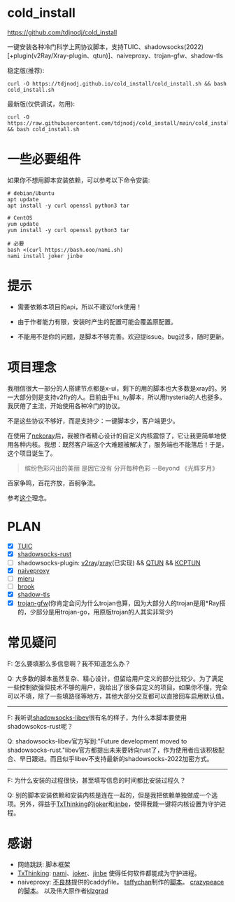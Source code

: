 # cold_install

https://github.com/tdjnodj/cold_install

一键安装各种冷门科学上网协议脚本，支持TUIC、shadowsocks(2022)[+plugin(v2Ray/Xray-plugin、qtun)]、naiveproxy、trojan-gfw、shadow-tls

稳定版(推荐):

```shell
curl -O https://tdjnodj.github.io/cold_install/cold_install.sh && bash cold_install.sh
```

最新版(仅供调试，勿用):

 ```shell
 curl -O https://raw.githubusercontent.com/tdjnodj/cold_install/main/cold_install.sh && bash cold_install.sh
 ```

# 一些必要组件

如果你不想用脚本安装依赖，可以参考以下命令安装:

```
# debian/Ubuntu 
apt update
apt install -y curl openssl python3 tar

# CentOS
yum update
yum install -y curl openssl python3 tar

# 必要
bash <(curl https://bash.ooo/nami.sh)
nami install joker jinbe
```

# 提示

- 需要依赖本项目的api，所以不建议fork使用！

- 由于作者能力有限，安装时产生的配置可能会覆盖原配置。

- 不能用不是你的问题，是脚本不够完善。欢迎提issue。bug过多，随时更新。

# 项目理念

我相信很大一部分的人搭建节点都是x-ui，剩下的用的脚本也大多数是xray的。另一大部分则是支持v2fly的人。目前由于`hi_hy`脚本，所以用hysteria的人也挺多。我厌倦了主流，开始使用各种冷门的协议。

不是这些协议不够好，而是支持少：一键脚本少，客户端更少。

在使用了[nekoray](https://github.com/MatsuriDayo/nekoray)后，我被作者精心设计的自定义内核震惊了，它让我更简单地使用各种内核。我想：既然客户端这个大难题被解决了，服务端也不能落后！于是，这个项目诞生了。

> 缤纷色彩闪出的美丽 是因它没有 分开每种色彩  --Beyond 《光辉岁月》

百家争鸣，百花齐放，百舸争流。

参考[这个](https://github.com/net4people/bbs/issues/136)理念。

# PLAN

- [x] [TUIC](https://github.com/EAimTY/tuic)
- [x] [shadowsocks-rust](https://github.com/shadowsocks/shadowsocks-rust)
- [ ] shadowsocks-plugin: [v2ray](https://github.com/shadowsocks/v2ray-plugin)/[xray](https://github.com/teddysun/xray-plugin)(已实现) && [QTUN](https://github.com/shadowsocks/qtun) && [KCPTUN](https://github.com/xtaci/kcptun)
- [x] [naiveproxy](https://github.com/klzgrad/naiveproxy)
- [ ] [mieru](https://github.com/enfein/mieru/)
- [ ] [brook](https://github.com/txthinking/brook)
- [x] [shadow-tls](https://github.com/ihciah/shadow-tls)
- [x] [trojan-gfw](https://github.com/trojan-gfw/trojan)(你肯定会问为什么trojan也算，因为大部分人的trojan是用*Ray搭的，少部分是用trojan-go，用原版trojan的人其实非常少)

# 常见疑问

F: 怎么要填那么多信息啊？我不知道怎么办？

Q: 大多数的脚本虽然复杂、精心设计，但留给用户定义的部分比较少。为了满足一些控制欲强但技术不够的用户，我给出了很多自定义的项目。如果你不懂，完全可以不填，除了一些填路径等地方，其他大部分交互都可以直接回车启用默认值。

---------------------------------------------------------

F: 我听说[shadowsocks-libev](https://github.com/shadowsocks/shadowsocks-libev)很有名的样子，为什么本脚本要使用shadowsokcs-rust呢？

Q: shadowsocks-libev官方写到:"Future development moved to shadowsocks-rust."libev官方都提出未来要转向rust了，作为使用者应该积极配合、早日跟进。而且似乎libev不支持最新的shadowsocks-2022加密方式。

----------------------------------------------------------

F: 为什么安装的过程很快，甚至填写信息的时间都比安装过程久？

Q: 别的脚本安装依赖和安装内核是连在一起的，但是我把依赖单独做成一个选项。另外，得益于[TxThinking](https://github.com/txthinking)的[joker](https://github.com/txthinking/joker)和[jinbe](https://github.com/txthinking/jinbe)，使得我能一键将内核设置为守护进程。

# 感谢

- 网络跳跃: 脚本框架
- [TxThinking](https://github.com/txthinking): [nami](https://github.com/txthinking/nami)、[joker](https://github.com/txthinking/joker)、[jinbe](https://github.com/txthinking/jinbe) 使得任何软件都能成为守护进程。
- naiveproxy: [不良林](https://bulianglin.com)提供的caddyfile。 [taffychan](https://github.com/taffychan/)制作的[脚本](https://github.com/taffychan/naivetest)。 [crazypeace](https://github.com/crazypeace)的[脚本](https://github.com/crazypeace/naive)。 以及伟大原作者[klzgrad](https://github.com/klzgrad/)
